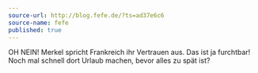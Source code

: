 ```yaml
---
source-url: http://blog.fefe.de/?ts=ad37e6c6
source-name: fefe
published: true
---
```


<p>OH NEIN! Merkel spricht Frankreich ihr Vertrauen aus. Das ist ja furchtbar! Noch mal schnell dort Urlaub machen, bevor alles zu spät ist?</p>


